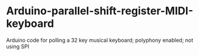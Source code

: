 # Arduino-parallel-shift-register-MIDI-keyboard
Arduino code for polling a 32 key musical keyboard; polyphony enabled; not using SPI 
